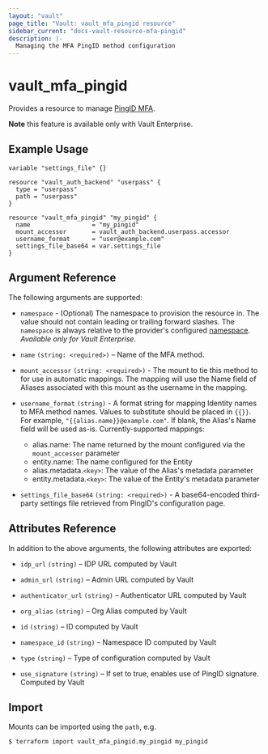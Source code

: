 ```yaml
---
layout: "vault"
page_title: "Vault: vault_mfa_pingid resource"
sidebar_current: "docs-vault-resource-mfa-pingid"
description: |-
  Managing the MFA PingID method configuration
---
```


# vault\_mfa\_pingid

Provides a resource to manage [PingID MFA](https://www.vaultproject.io/docs/enterprise/mfa/mfa-pingid).

**Note** this feature is available only with Vault Enterprise.

## Example Usage

```hcl
variable "settings_file" {}

resource "vault_auth_backend" "userpass" {
  type = "userpass"
  path = "userpass"
}

resource "vault_mfa_pingid" "my_pingid" {
  name                 = "my_pingid"
  mount_accessor       = vault_auth_backend.userpass.accessor
  username_format      = "user@example.com"
  settings_file_base64 = var.settings_file
}
```

## Argument Reference

The following arguments are supported:

* `namespace` - (Optional) The namespace to provision the resource in.
  The value should not contain leading or trailing forward slashes.
  The `namespace` is always relative to the provider's configured [namespace](/docs/providers/vault/index.html#namespace).
   *Available only for Vault Enterprise*.

- `name` `(string: <required>)` – Name of the MFA method.

- `mount_accessor` `(string: <required>)` - The mount to tie this method to for use in automatic mappings. 
  The mapping will use the Name field of Aliases associated with this mount as the username in the mapping.

- `username_format` `(string)` - A format string for mapping Identity names to MFA method names. 
  Values to substitute should be placed in `{{}}`. For example, `"{{alias.name}}@example.com"`. 
  If blank, the Alias's Name field will be used as-is. Currently-supported mappings:
    - alias.name: The name returned by the mount configured via the `mount_accessor` parameter
    - entity.name: The name configured for the Entity
    - alias.metadata.`<key>`: The value of the Alias's metadata parameter
    - entity.metadata.`<key>`: The value of the Entity's metadata parameter

- `settings_file_base64` `(string: <required>)` - A base64-encoded third-party settings file retrieved
  from PingID's configuration page.

## Attributes Reference

In addition to the above arguments, the following attributes are exported:

- `idp_url` `(string)` – IDP URL computed by Vault

- `admin_url` `(string)` – Admin URL computed by Vault

- `authenticator_url` `(string)` – Authenticator URL computed by Vault

- `org_alias` `(string)` – Org Alias computed by Vault

- `id` `(string)` – ID computed by Vault

- `namespace_id` `(string)` – Namespace ID computed by Vault

- `type` `(string)` – Type of configuration computed by Vault

- `use_signature` `(string)` – If set to true, enables use of PingID signature. Computed by Vault


## Import

Mounts can be imported using the `path`, e.g.

```
$ terraform import vault_mfa_pingid.my_pingid my_pingid
```
